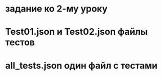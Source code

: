 # задание ко 2-му уроку
# Test01.json и Test02.json файлы тестов
# all_tests.json один файл с тестами
